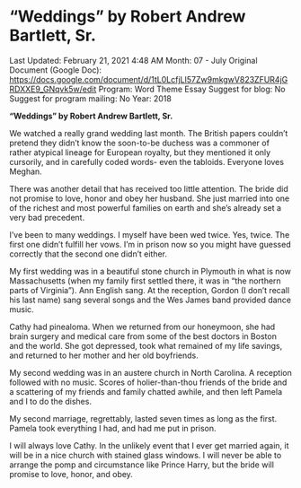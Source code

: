 # “Weddings” by Robert Andrew Bartlett, Sr.

Last Updated: February 21, 2021 4:48 AM
Month: 07 - July
Original Document (Google Doc): https://docs.google.com/document/d/1tL0LcfjLI57Zw9mkgwV823ZFUR4jGRDXXE9_GNqvk5w/edit
Program: Word Theme Essay
Suggest for blog: No
Suggest for program mailing: No
Year: 2018

**“Weddings” by Robert Andrew Bartlett, Sr.**

We watched a really grand wedding last month. The British papers couldn’t pretend they didn’t know the soon-to-be duchess was a commoner of rather atypical lineage for European royalty, but they mentioned it only cursorily, and in carefully coded words- even the tabloids. Everyone loves Meghan.

There was another detail that has received too little attention. The bride did not promise to love, honor and obey her husband. She just married into one of the richest and most powerful families on earth and she’s already set a very bad precedent.

I’ve been to many weddings. I myself have been wed twice. Yes, twice. The first one didn’t fulfill her vows. I’m in prison now so you might have guessed correctly that the second one didn’t either.

My first wedding was in a beautiful stone church in Plymouth in what is now Massachusetts (when my family first settled there, it was in “the northern parts of Virginia”). Ann English sang. At the reception, Gordon (I don’t recall his last name) sang several songs and the Wes James band provided dance music.

Cathy had pinealoma. When we returned from our honeymoon, she had brain surgery and medical care from some of the best doctors in Boston and the world. She got depressed, took what remained of my life savings, and returned to her mother and her old boyfriends.

My second wedding was in an austere church in North Carolina. A reception followed with no music. Scores of holier-than-thou friends of the bride and a scattering of my friends and family chatted awhile, and then left Pamela and I to do the dishes.

My second marriage, regrettably, lasted seven times as long as the first. Pamela took everything I had, and had me put in prison.

I will always love Cathy. In the unlikely event that I ever get married again, it will be in a nice church with stained glass windows. I will never be able to arrange the pomp and circumstance like Prince Harry, but the bride will promise to love, honor, and obey.
